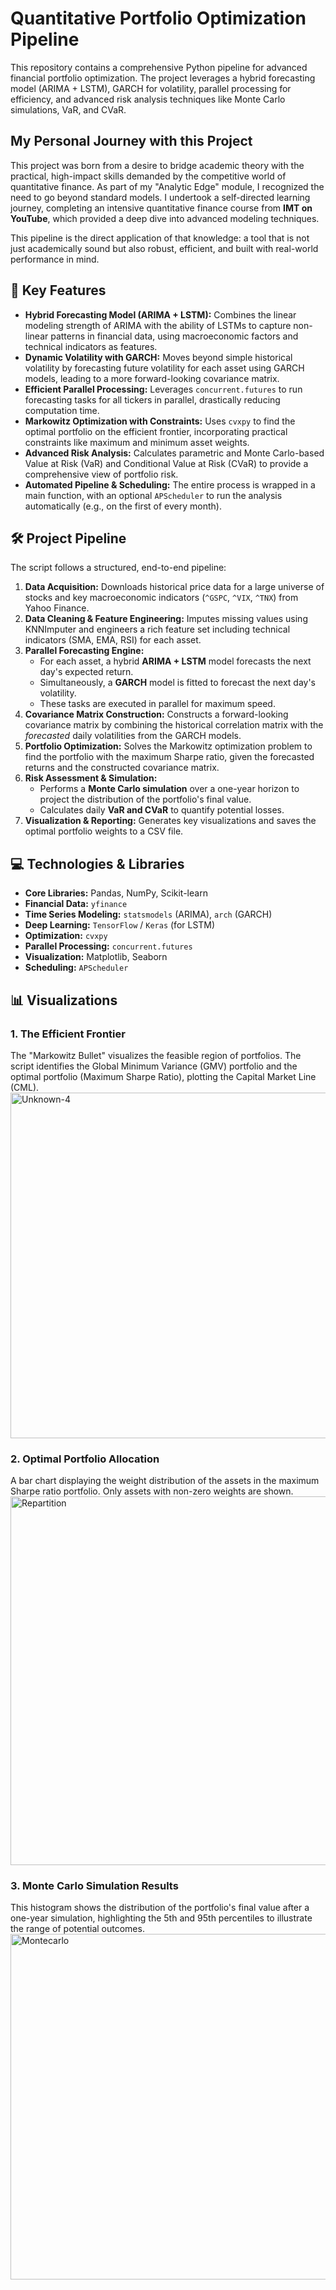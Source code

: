 # Quantitative Portfolio Optimization Pipeline

This repository contains a comprehensive Python pipeline for advanced financial portfolio optimization. The project leverages a hybrid forecasting model (ARIMA + LSTM), GARCH for volatility, parallel processing for efficiency, and advanced risk analysis techniques like Monte Carlo simulations, VaR, and CVaR.

## My Personal Journey with this Project

This project was born from a desire to bridge academic theory with the practical, high-impact skills demanded by the competitive world of quantitative finance. As part of my "Analytic Edge" module, I recognized the need to go beyond standard models. I undertook a self-directed learning journey, completing an intensive quantitative finance course from **IMT on YouTube**, which provided a deep dive into advanced modeling techniques.

This pipeline is the direct application of that knowledge: a tool that is not just academically sound but also robust, efficient, and built with real-world performance in mind.

## 🚀 Key Features

-   **Hybrid Forecasting Model (ARIMA + LSTM):** Combines the linear modeling strength of ARIMA with the ability of LSTMs to capture non-linear patterns in financial data, using macroeconomic factors and technical indicators as features.
-   **Dynamic Volatility with GARCH:** Moves beyond simple historical volatility by forecasting future volatility for each asset using GARCH models, leading to a more forward-looking covariance matrix.
-   **Efficient Parallel Processing:** Leverages `concurrent.futures` to run forecasting tasks for all tickers in parallel, drastically reducing computation time.
-   **Markowitz Optimization with Constraints:** Uses `cvxpy` to find the optimal portfolio on the efficient frontier, incorporating practical constraints like maximum and minimum asset weights.
-   **Advanced Risk Analysis:** Calculates parametric and Monte Carlo-based Value at Risk (VaR) and Conditional Value at Risk (CVaR) to provide a comprehensive view of portfolio risk.
-   **Automated Pipeline & Scheduling:** The entire process is wrapped in a main function, with an optional `APScheduler` to run the analysis automatically (e.g., on the first of every month).

## 🛠️ Project Pipeline

The script follows a structured, end-to-end pipeline:

1.  **Data Acquisition:** Downloads historical price data for a large universe of stocks and key macroeconomic indicators (`^GSPC`, `^VIX`, `^TNX`) from Yahoo Finance.
2.  **Data Cleaning & Feature Engineering:** Imputes missing values using KNNImputer and engineers a rich feature set including technical indicators (SMA, EMA, RSI) for each asset.
3.  **Parallel Forecasting Engine:**
    -   For each asset, a hybrid **ARIMA + LSTM** model forecasts the next day's expected return.
    -   Simultaneously, a **GARCH** model is fitted to forecast the next day's volatility.
    -   These tasks are executed in parallel for maximum speed.
4.  **Covariance Matrix Construction:** Constructs a forward-looking covariance matrix by combining the historical correlation matrix with the *forecasted* daily volatilities from the GARCH models.
5.  **Portfolio Optimization:** Solves the Markowitz optimization problem to find the portfolio with the maximum Sharpe ratio, given the forecasted returns and the constructed covariance matrix.
6.  **Risk Assessment & Simulation:**
    -   Performs a **Monte Carlo simulation** over a one-year horizon to project the distribution of the portfolio's final value.
    -   Calculates daily **VaR and CVaR** to quantify potential losses.
7.  **Visualization & Reporting:** Generates key visualizations and saves the optimal portfolio weights to a CSV file.

## 💻 Technologies & Libraries

-   **Core Libraries:** Pandas, NumPy, Scikit-learn
-   **Financial Data:** `yfinance`
-   **Time Series Modeling:** `statsmodels` (ARIMA), `arch` (GARCH)
-   **Deep Learning:** `TensorFlow` / `Keras` (for LSTM)
-   **Optimization:** `cvxpy`
-   **Parallel Processing:** `concurrent.futures`
-   **Visualization:** Matplotlib, Seaborn
-   **Scheduling:** `APScheduler`

## 📊 Visualizations

### 1. The Efficient Frontier

The "Markowitz Bullet" visualizes the feasible region of portfolios. The script identifies the Global Minimum Variance (GMV) portfolio and the optimal portfolio (Maximum Sharpe Ratio), plotting the Capital Market Line (CML).
<img width="867" height="553" alt="Unknown-4" src="https://github.com/user-attachments/assets/22ab6d23-cfa1-46b1-9cd0-f110881d32f2" />


### 2. Optimal Portfolio Allocation

A bar chart displaying the weight distribution of the assets in the maximum Sharpe ratio portfolio. Only assets with non-zero weights are shown.
<img width="1189" height="590" alt="Repartition" src="https://github.com/user-attachments/assets/c59a1b9d-5f5d-4a7b-879a-123defa64e7f" />



### 3. Monte Carlo Simulation Results

This histogram shows the distribution of the portfolio's final value after a one-year simulation, highlighting the 5th and 95th percentiles to illustrate the range of potential outcomes.
<img width="1010" height="553" alt="Montecarlo" src="https://github.com/user-attachments/assets/471b3809-effb-4bbf-b60b-6d5e6ae23174" />

